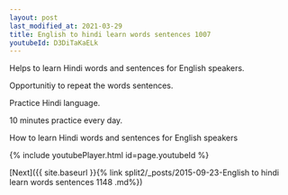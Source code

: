 ```yaml
---
layout: post
last_modified_at: 2021-03-29
title: English to hindi learn words sentences 1007 
youtubeId: D3DiTaKaELk
---
```

 
 
Helps to learn Hindi words and sentences for English speakers.

Opportunitiy to repeat the words sentences. 

Practice Hindi language. 
 
10 minutes practice every day. 
 
How to learn Hindi words and sentences for English speakers 
 
{% include youtubePlayer.html id=page.youtubeId %}
 
 
[Next]({{ site.baseurl }}{% link  split2/_posts/2015-09-23-English to hindi learn words sentences 1148 .md%})
 
